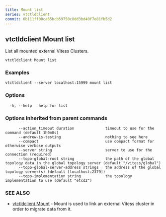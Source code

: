 ```yaml
---
title: Mount list
series: vtctldclient
commit: 6b111ff08ca65bcb59750c8dd3bd40f7e81fb5d2
---
```

## vtctldclient Mount list

List all mounted external Vitess Clusters.

```
vtctldclient Mount list
```

### Examples

```
vtctldclient --server localhost:15999 mount list
```

### Options

```
  -h, --help   help for list
```

### Options inherited from parent commands

```
      --action_timeout duration              timeout to use for the command (default 1h0m0s)
      --andrew-is-testing                    nothing to see here
      --compact                              use compact format for otherwise verbose outputs
      --server string                        server to use for the connection (required)
      --topo-global-root string              the path of the global topology data in the global topology server (default "/vitess/global")
      --topo-global-server-address strings   the address of the global topology server(s) (default [localhost:2379])
      --topo-implementation string           the topology implementation to use (default "etcd2")
```

### SEE ALSO

* [vtctldclient Mount](../)	 - Mount is used to link an external Vitess cluster in order to migrate data from it.

